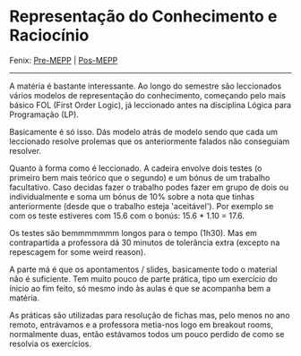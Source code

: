 # Representação do Conhecimento e Raciocínio

Fenix: [Pre-MEPP](https://fenix.tecnico.ulisboa.pt/cursos/meic-a/disciplina-curricular/283003985068067) | [Pos-MEPP](https://fenix.tecnico.ulisboa.pt/cursos/meic-a/disciplina-curricular/1971853845332798)

---
A matéria é bastante interessante. Ao longo do semestre são leccionados vários modelos de representação do conhecimento, começando pelo mais básico FOL (First Order Logic), já leccionado antes na disciplina Lógica para Programação (LP).

Basicamente é só isso. Dás modelo atrás de modelo sendo que cada um leccionado resolve prolemas que os anteriormente falados não conseguiam resolver.

Quanto à forma como é leccionado. A cadeira envolve dois testes (o primeiro bem mais teórico que o segundo) e um bónus de um trabalho facultativo. Caso decidas fazer o trabalho podes fazer em grupo de dois ou individualmente e soma um bónus de 10% sobre a nota que tinhas anteriormente (desde que o trabalho esteja 'aceitável'). Por exemplo se com os teste estiveres com 15.6 com o bonús: 15.6 * 1.10 = 17.6.

Os testes são bemmmmmmm longos para o tempo (1h30). Mas em contrapartida a professora dá 30 minutos de tolerância extra (excepto na repescagem for some weird reason).

A parte má é que os apontamentos / slides, basicamente todo o material não é suficiente. Tem muito pouco de parte prática, tipo um exercício do ínicio ao fim feito, só mesmo indo às aulas é que se acompanha bem a matéria.

As práticas são utilizadas para resolução de fichas mas, pelo menos no ano remoto, entrávamos e a professora metia-nos logo em breakout rooms, normalmente duas, então estávamos todos um pouco perdido de como se resolvia os exercícios.
